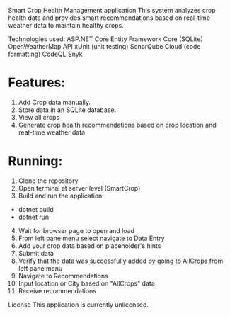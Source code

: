 Smart Crop Health Management application
This system analyzes crop health data and provides smart recommendations based on real-time weather data to maintain healthy crops. 

Technologies used:
ASP.NET Core
Entity Framework Core (SQLite)
OpenWeatherMap API
xUnit (unit testing)
SonarQube Cloud (code formatting)
CodeQL
Snyk

# Features:
1. Add Crop data manually.
2. Store data in an SQLite database.
3. View all crops
4. Generate crop health recommendations based on crop location and real-time weather data

# Running:
1. Clone the repository
2. Open terminal at server level (SmartCrop)
3. Build and run the application:

- dotnet build 
- dotnet run

4. Wait for browser page to open and load
5. From left pane menu select navigate to Data Entry
6. Add your crop data based on placeholder's hints
7. Submit data
8. Verify that the data was successfully added by going to AllCrops from left pane menu
9. Navigate to Recommendations
10. Input location or City based on "AllCrops" data
11. Receive recommendations


License
This application is currently unlicensed.
